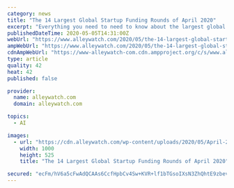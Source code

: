 ```yaml
---
category: news
title: "The 14 Largest Global Startup Funding Rounds of April 2020"
excerpt: "Everything you need to need to know about the largest global startup funding rounds of April 2020; broken down by industry, stage, investors, and"
publishedDateTime: 2020-05-05T14:31:00Z
webUrl: "https://www.alleywatch.com/2020/05/the-14-largest-global-startup-funding-rounds-of-april-2020/13/"
ampWebUrl: "https://www.alleywatch.com/2020/05/the-14-largest-global-startup-funding-rounds-of-april-2020/amp/"
cdnAmpWebUrl: "https://www-alleywatch-com.cdn.ampproject.org/c/s/www.alleywatch.com/2020/05/the-14-largest-global-startup-funding-rounds-of-april-2020/amp/"
type: article
quality: 42
heat: 42
published: false

provider:
  name: alleywatch.com
  domain: alleywatch.com

topics:
  - AI

images:
  - url: "https://cdn.alleywatch.com/wp-content/uploads/2020/05/April-2020-top-startup-global-funding-rounds.jpg"
    width: 1000
    height: 525
    title: "The 14 Largest Global Startup Funding Rounds of April 2020"

secured: "ecFm/hV6a5cFwAdQCAAs6CcfHpbCv4Sw+KVR+lf1bTGsoIXsN3ZhQhtE9zbevgdPWG50B5MuK+jpwGpEs7r0CdyP7hKDzCmEeL+lkaBnbO+G2+8S+r+0qv8j1+/qiEntF1NMjpdTLOzfOyD8GETxL8//2ABc5/HXQjx5VwknqmHUnOzccrjg1A9nFtj56MMlUkkW2H6OCQDQ7GvQvWSd5d87V7BnCi27N/6GD3h2pNRwiQTEmtkqStj2O3HtSpcd9NanFI0dO37GqsNk0qhz3cOmlqHQae8e4/DZVx873m9zT6Vd7TFAWgTVc1poKfuv;pN5g3llwNhdAKScL/MNW8Q=="
---
```



